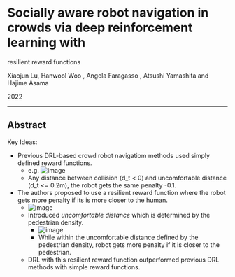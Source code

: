 # Socially aware robot navigation in crowds via deep reinforcement learning with
resilient reward functions

Xiaojun Lu, Hanwool Woo , Angela Faragasso , Atsushi Yamashita and Hajime Asama

2022

---

## Abstract
Key Ideas:
- Previous DRL-based crowd robot navigatiom methods used simply defined reward functions.
  - e.g.  ![image](https://user-images.githubusercontent.com/83327791/221377338-ff52cff5-c867-4fbf-966a-330c07ad48a4.png)
  - Any distance between collision (d_t < 0) and uncomfortable distance (d_t <= 0.2m), the robot gets the same penalty -0.1.
- The authors proposed to use a resilient reward function where the robot gets more penalty if its is more closer to the human.
  - ![image](https://user-images.githubusercontent.com/83327791/221377416-6ad5ff0f-460d-49ca-a06b-0569223e0cbf.png)
  - Introduced _uncomfortable distance_ which is determined by the pedestrian density.
    -  ![image](https://user-images.githubusercontent.com/83327791/221377463-72a6b0e9-545c-43d2-91fb-90d51710c59b.png)
    -  While within the uncomfortable distance defined by the pedestrian density, robot gets more penalty if it is closer to the pedestrian.
  - DRL with this resilient reward function outperformed previous DRL methods with simple reward functions.
